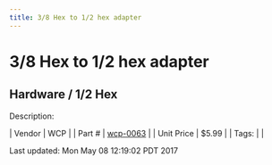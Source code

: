 ```yaml
---
title: 3/8 Hex to 1/2 hex adapter
---
```


# 3/8 Hex to 1/2 hex adapter
## Hardware / 1/2 Hex
Description: 	 

| Vendor | WCP | 
| Part # | [wcp-0063](http://www.wcproducts.net/WCP-0063) | 
| Unit Price | $5.99 | 
| Tags: |  | 

Last updated: Mon May 08 12:19:02 PDT 2017